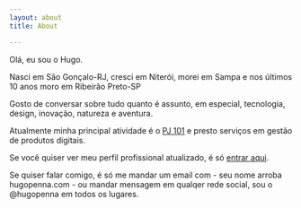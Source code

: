 ```yaml
---
layout: about
title: About

---
```


Olá, eu sou o Hugo.

Nasci em São Gonçalo-RJ, cresci em Niterói, morei em Sampa e nos últimos 10 anos moro em Ribeirão Preto-SP

Gosto de conversar sobre tudo quanto é assunto, em especial, tecnologia, design, inovação, natureza e aventura.

Atualmente minha principal atividade é o [PJ 101](pj101.com.br) e presto serviços em gestão de produtos digitais.

Se você quiser ver meu perfil profissional atualizado, é só [entrar aqui](https://www.linkedin.com/in/hugopenna/).

Se quiser falar comigo, é só me mandar um email com - seu nome arroba hugopenna.com - ou mandar mensagem em qualqer rede social, sou o @hugopenna em todos os lugares.
